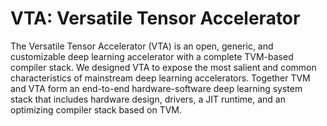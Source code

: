 # VTA: Versatile Tensor Accelerator

The Versatile Tensor Accelerator (VTA) is an open, generic, and customizable deep learning accelerator with a complete TVM-based compiler stack. We designed VTA to expose the most salient and common characteristics of mainstream deep learning accelerators. Together TVM and VTA form an end-to-end hardware-software deep learning system stack that includes hardware design, drivers, a JIT runtime, and an optimizing compiler stack based on TVM.
